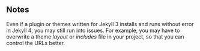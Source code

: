 

## Notes

Even if a plugin or themes written for Jekyll 3 installs and runs without error in Jekyll 4, you may still run into issues. For example, you may have to overwrite a theme _layout_ or _includes_ file in your project, so that you can control the URLs better.
